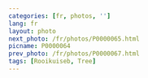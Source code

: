 ```yaml
---
categories: [fr, photos, '']
lang: fr
layout: photo
next_photo: /fr/photos/P0000065.html
picname: P0000064
prev_photo: /fr/photos/P0000067.html
tags: [Rooikuiseb, Tree]
---
```

